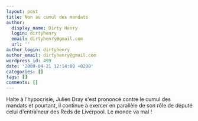 ```yaml
---
layout: post
title: Non au cumul des mandats
author:
  display_name: Dirty Henry
  login: dirtyhenry
  email: dirtyhenry@gmail.com
  url: ''
author_login: dirtyhenry
author_email: dirtyhenry@gmail.com
wordpress_id: 499
date: '2009-04-21 12:14:00 +0200'
categories: []
tags: []
comments: []
---
```

Halte à l'hypocrisie, Julien Dray s'est prononcé contre le cumul des mandats et pourtant, il continue à exercer en parallèle de son rôle de député celui d'entraîneur des Reds de Liverpool. Le monde va mal !
